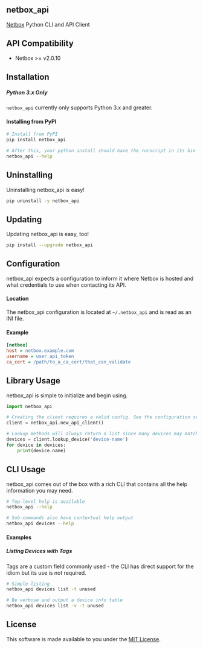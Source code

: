 ## netbox_api
[Netbox](https://github.com/digitalocean/netbox) Python CLI and API Client

## API Compatibility
* Netbox >= v2.0.10

## Installation

##### Python 3.x Only
`netbox_api` currently only supports Python 3.x and greater.

#### Installing from PyPI

```bash
# Install from PyPI
pip install netbox_api

# After this, your python install should have the runscript in its bin folder
netbox_api --help
```

## Uninstalling

Uninstalling netbox_api is easy!

```bash
pip uninstall -y netbox_api
```

## Updating

Updating netbox_api is easy, too!

```bash
pip install --upgrade netbox_api
```

## Configuration

netbox_api expects a configuration to inform it where Netbox is hosted and what
credentials to use when contacting its API.

#### Location

The netbox_api configuration is located at `~/.netbox_api` and is read as an INI file.

#### Example

```ini
[netbox]
host = netbox.example.com
username = user_api_token
ca_cert = /path/to_a_ca_cert/that_can_validate
```

## Library Usage

netbox_api is simple to initialize and begin using.

```python
import netbox_api

# Creating the client requires a valid config. See the configuration section of the README for this.
client = netbox_api.new_api_client()

# Lookup methods will always return a list since many devices may match a given name.
devices = client.lookup_device('device-name')
for device in devices:
    print(device.name)
```

## CLI Usage

netbox_api comes out of the box with a rich CLI that contains all the help information you may need.

```bash
# Top-level help is available
netbox_api --help

# Sub-commands also have contextual help output
netbox_api devices --help
```

#### Examples
##### Listing Devices with Tags

Tags are a custom field commonly used - the CLI has direct support for the idiom but its use is not required.

```bash
# Simple listing
netbox_api devices list -t unused

# Be verbose and output a device info table
netbox_api devices list -v -t unused
```

## License

This software is made available to you under the [MIT License](LICENSE).
